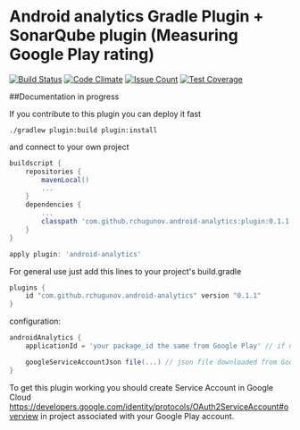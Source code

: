# Android analytics Gradle Plugin + SonarQube plugin (Measuring Google Play rating)

[![Build Status](https://travis-ci.org/rchugunov/android-analytics-gradle-plugin.svg?branch=master)](https://travis-ci.org/rchugunov/android-analytics-gradle-plugin) [![Code Climate](https://codeclimate.com/github/rchugunov/android-analytics-gradle-plugin/badges/gpa.svg)](https://codeclimate.com/github/rchugunov/android-analytics-gradle-plugin) [![Issue Count](https://codeclimate.com/github/rchugunov/android-analytics-gradle-plugin/badges/issue_count.svg)](https://codeclimate.com/github/rchugunov/android-analytics-gradle-plugin) [![Test Coverage](https://codeclimate.com/github/rchugunov/android-analytics-gradle-plugin/badges/coverage.svg)](https://codeclimate.com/github/rchugunov/android-analytics-gradle-plugin/coverage)

##Documentation in progress

If you contribute to this plugin you can deploy it fast

`./gradlew plugin:build plugin:install`

and connect to your own project

``` groovy
buildscript {
    repositories {
        mavenLocal()
        ...
    }
    dependencies {
        ...
        classpath 'com.github.rchugunov.android-analytics:plugin:0.1.1'
    }
}

apply plugin: 'android-analytics'
```

For general use just add this lines to your project's build.gradle

``` groovy
plugins {
    id "com.github.rchugunov.android-analytics" version "0.1.1"
}
```

configuration:

``` groovy
androidAnalytics {
    applicationId = 'your package_id the same from Google Play' // if not specified in defaultConfig

    googleServiceAccountJson file(...) // json file downloaded from Google Cloud Console (read next)
}
```

To get this plugin working you should create Service Account in Google Cloud https://developers.google.com/identity/protocols/OAuth2ServiceAccount#overview in project associated with your Google Play account.
  
  




